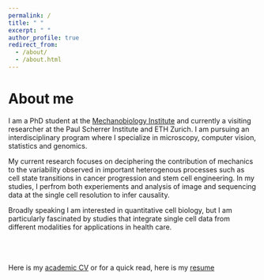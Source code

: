```yaml
---
permalink: /
title: " "
excerpt: " "
author_profile: true
redirect_from: 
  - /about/
  - /about.html
---
```

# About me

I am a PhD student at the [Mechanobiology Institute](https://mbi.nus.edu.sg/mechanisms/saradha-venkatachalapathy/) and currently a visiting researcher at the Paul Scherrer Institute and ETH Zurich. I am pursuing an interdisciplinary program where I specialize in microscopy, computer vision, statistics and genomics. <br/>

My current research focuses on deciphering the contribution of mechanics to the variability observed in important heterogenous processes such as cell state transitions in cancer progression and stem cell engineering. In my studies, I perfrom both experiements and analysis of image and sequencing data at the single cell resolution to infer causality. <br/>

Broadly speaking I am interested in quantitative cell biology, but I am particularly fascinated by studies that integrate single cell data from different modalities for applications in health care. 

<br/><br/><br/>
Here is my [academic CV](https://SaradhaVenkatachalapathy.github.io/files/Saradha_CV.pdf) or for a quick read, here is my [resume](https://SaradhaVenkatachalapathy.github.io/files/Saradha_resume.pdf)


